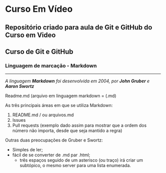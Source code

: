 # **Curso Em Vídeo**
 Repositório criado para aula de Git e GitHub do Curso em Video
---

## **Curso de Git e GitHub**
### Linguagem de marcação - Markdown
***
_A linguagem __Markdown__ foi desenvolvida em 2004, por **John Gruber** e **Aaron Swortz**_

Readme.md (arquivo em linguagem markdown = (.md)

As três principais áreas em que se utiliza Markdown:
1. README.md / ou arquivos.md
1. Issues
3. Pull requests
(exemplo dado assim para mostrar que a ordem dos número não importa, desde que seja mantido a regra)

Outras duas preocupações de Gruber e Swortz:
* Simples de ler;
* fácil de se converter de .md par .html;
   * três espaços seguido de um asterisco (ou traço) irá criar um subtópico, o mesmo server para uma lista enumerada.
